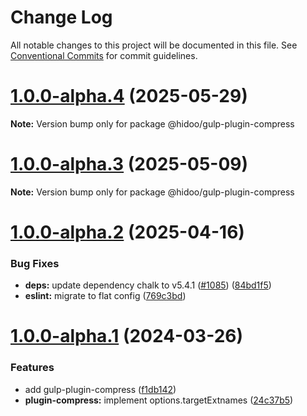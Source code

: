 # Change Log

All notable changes to this project will be documented in this file.
See [Conventional Commits](https://conventionalcommits.org) for commit guidelines.

# [1.0.0-alpha.4](https://github.com/hidoo/gulp-project/compare/v1.0.0-alpha.3...v1.0.0-alpha.4) (2025-05-29)

**Note:** Version bump only for package @hidoo/gulp-plugin-compress

# [1.0.0-alpha.3](https://github.com/hidoo/gulp-project/compare/v1.0.0-alpha.2...v1.0.0-alpha.3) (2025-05-09)

**Note:** Version bump only for package @hidoo/gulp-plugin-compress

# [1.0.0-alpha.2](https://github.com/hidoo/gulp-project/compare/v1.0.0-alpha.1...v1.0.0-alpha.2) (2025-04-16)

### Bug Fixes

* **deps:** update dependency chalk to v5.4.1 ([#1085](https://github.com/hidoo/gulp-project/issues/1085)) ([84bd1f5](https://github.com/hidoo/gulp-project/commit/84bd1f59d9638473ecccdc673e745409bbf88ee6))
* **eslint:** migrate to flat config ([769c3bd](https://github.com/hidoo/gulp-project/commit/769c3bdcc2ecd4d2fe6d758e42a7f4c70d998afe))

# [1.0.0-alpha.1](https://github.com/hidoo/gulp-project/compare/v1.0.0-alpha.0...v1.0.0-alpha.1) (2024-03-26)

### Features

* add gulp-plugin-compress ([f1db142](https://github.com/hidoo/gulp-project/commit/f1db142be76b5ea5b1e7d237fcacea8c6de33c05))
* **plugin-compress:** implement options.targetExtnames ([24c37b5](https://github.com/hidoo/gulp-project/commit/24c37b5304fe782c38da1a9d2ee72cd47602b1f3))
